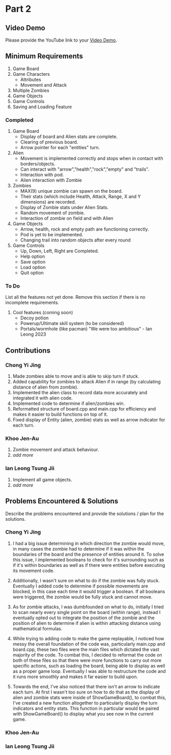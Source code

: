 # Part 2

## Video Demo

Please provide the YouTube link to your [Video Demo](https://youtube.com).

## Minimum Requirements
1. Game Board
2. Game Characters
    - Attributes
    - Movement and Attack
3. Multiple Zombies
4. Game Objects
5. Game Controls
6. Saving and Loading Feature
### Completed
1. Game Board
    - Display of board and Alien stats are complete.
    - Clearing of previous board.
    - Arrow pointer for each "entities" turn.
2. Alien
    - Movement is implemented correctly and stops when in contact with borders/objects.
    - Can interact with "arrow","health","rock","empty" and "trails".
    - Interaction with pod.
    - Alien interaction with Zombie
3. Zombies
    - MAX(9) unique zombie can spawn on the board.
    - Their stats (which include Health, Attack, Range, X and Y dimensions) are recorded.
    - Display of Zombie stats under Alien Stats.
    - Random movement of zombie.
    - Interaction of zombie on field and with Alien
4. Game Objects
    - Arrow, health, rock and empty path are functioning correctly.
    - Pod is yet to be implemented.
    - Changing trail into random objects after every round
5. Game Controls
    - Up, Down, Left, Right are Completed.
    - Help option
    - Save option
    - Load option
    - Quit option

### To Do

List all the features not yet done. Remove this section if there is no incomplete requirements.

1. Cool features (coming soon)
    - Decoy potion
    - Powerup/Ultimate skill system (to be considered)
    - Portals/wormhole (like pacman)
"We were too ambitious" - Ian Leong 2023

## Contributions

### Chong Yi Jing

1. Made zombies able to move and is able to skip turn if stuck.
2. Added capability for zombies to attack Alien if in range (by calculating distance of alien from zombie).
3. Implemented the alien class to record data more accurately and integrated it with alien code.
4. Implemented code to determine if alien/zombies win.
5. Reformatted structure of board.cpp and main.cpp for efficiency and makes it easier to build functions on top of it.
6. Fixed display of Entity (alien, zombie) stats as well as arrow indicator for each turn.

### Khoo Jen-Au

1. Zombie movement and attack behaviour.
2. *add more*

### Ian Leong Tsung Jii

1. Implement all game objects.
2. *add more*

## Problems Encountered & Solutions

Describe the problems encountered and provide the solutions / plan for the solutions.
### Chong Yi Jing

1. I had a big issue determining in which direction the zombie would move, in many cases the zombie had to determine if it was within the boundaries of the board and the presence of entities around it. To solve this issue, I implemented booleans to check for it's surrounding such as if it's within boundaries as well as if there were entities before executing its movement code.

2. Additionally, I wasn't sure on what to do if the zombie was fully stuck. Eventually I added code to determine if possible movements are blocked, in this case each time it would trigger a boolean. If all booleans were triggered, the zombie would be fully stuck and cannot move.

3. As for zombie attacks, I was dumbfounded on what to do, initially I tried to scan nearly every single point on the board (within range), instead I eventually opted out to integrate the position of the zombie and the position of alien to determine if alien is within attacking distance using mathematical formulas.

4. While trying to adding code to make the game replayable, I noticed how messy the overall foundation of the code was, particularly main.cpp and board.cpp, these two files were the main files which dictated the vast majority of the code. To combat this, I decided to reformat the code on both of these files so that there were more functions to carry out more specific actions, such as loading the board, being able to display as well as a proper game loop. Eventually I was able to restructure the code and it runs more smoothly and makes it far easier to build upon.

5. Towards the end, I've also noticed that there isn't an arrow to indicate each turn. At first I wasn't too sure on  how to do that as the display of alien and zombie stats were inside of ShowGameBoard(), to combat this, I've created a new function altogether to particularly display the turn indicators and entity stats. This function in particular would be paired with ShowGameBoard() to display what you see now in the current game.

### Khoo Jen-Au 


### Ian Leong Tsung Jii